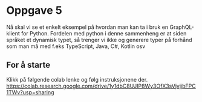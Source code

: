 # Oppgave 5

Nå skal vi se et enkelt eksempel på hvordan man kan ta i bruk en GraphQL-klient for Python. Fordelen med python i denne sammenheng er at siden språket et dynamisk typet, så trenger vi ikke og generere typer på forhånd som man må med f.eks TypeScript, Java, C#, Kotlin osv

## For å starte

Klikk på følgende colab lenke og følg instruksjonene der. https://colab.research.google.com/drive/1y1dbC8UJIP8Wy3OfX3sVjvjjbFPC1TWv?usp=sharing

